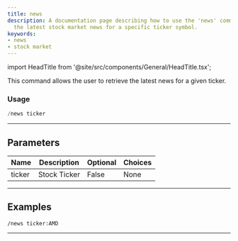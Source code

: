 ```yaml
---
title: news
description: A documentation page describing how to use the 'news' command to retrieve
  the latest stock market news for a specific ticker symbol.
keywords:
- news
- stock market
---
```


import HeadTitle from '@site/src/components/General/HeadTitle.tsx';

<HeadTitle title="general: news - Discord Reference | OpenBB Bot Docs" />

This command allows the user to retrieve the latest news for a given ticker.

### Usage

```python wordwrap
/news ticker
```

---

## Parameters

| Name | Description | Optional | Choices |
| ---- | ----------- | -------- | ------- |
| ticker | Stock Ticker | False | None |


---

## Examples

```
/news ticker:AMD
```

---
